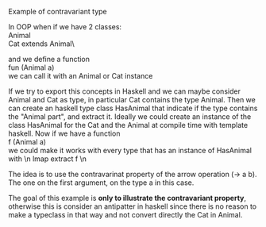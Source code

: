 Example of contravariant type

In OOP when if we have 2 classes:\
Animal\
Cat extends Animal\

and we define a function\
fun (Animal a)\
we can call it with an Animal or Cat instance

If we try to export this concepts in Haskell and we can maybe consider Animal and Cat as type, in particular Cat contains the type Animal.
Then we can create an haskell type class HasAnimal that indicate if the type contains the "Animal part", and extract it. Ideally we could create an instance of the class HasAnimal for the Cat and the Animal at compile time with template haskell. 
Now if we have a function  \
f (Animal a) \
we could make it works with every type that has an instance of HasAnimal with \n
lmap extract f \n

The idea is to use the contravarinat property of the arrow operation (-> a b). The one on the first argument, on the type a in this case.


The goal of this example is **only to illustrate the contravariant property**, otherwise this is consider an antipatter in haskell since there is no reason to make a typeclass in that way and not convert directly the Cat in Animal.
